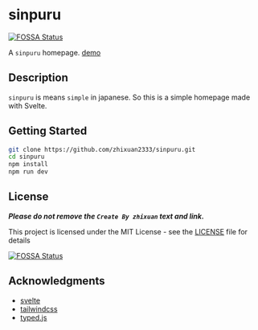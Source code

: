# sinpuru
[![FOSSA Status](https://app.fossa.com/api/projects/git%2Bgithub.com%2Fzhixuan2333%2Fsinpuru.svg?type=shield)](https://app.fossa.com/projects/git%2Bgithub.com%2Fzhixuan2333%2Fsinpuru?ref=badge_shield)


A `sinpuru` homepage. [demo](https://sinpuru.demo.zhixuan.dev)

## Description

`sinpuru` is means `simple` in japanese. So this is a simple homepage made with Svelte.

## Getting Started

```sh
git clone https://github.com/zhixuan2333/sinpuru.git
cd sinpuru
npm install
npm run dev
```

## License

**_Please do not remove the `Create By zhixuan` text and link._**

This project is licensed under the MIT License - see the [LICENSE](./LICENSE) file for details


[![FOSSA Status](https://app.fossa.com/api/projects/git%2Bgithub.com%2Fzhixuan2333%2Fsinpuru.svg?type=large)](https://app.fossa.com/projects/git%2Bgithub.com%2Fzhixuan2333%2Fsinpuru?ref=badge_large)

## Acknowledgments

-   [svelte](https://svelte.dev)
-   [tailwindcss](https://tailwindcss.com)
-   [typed.js](https://github.com/mattboldt/typed.js)